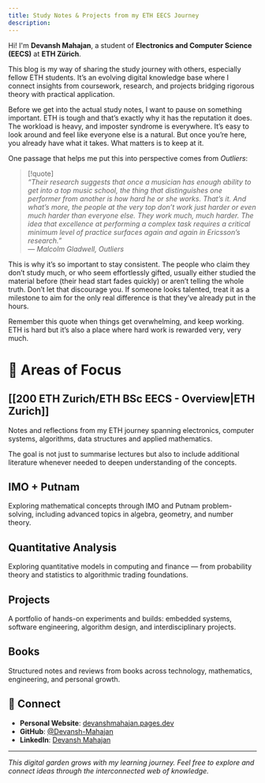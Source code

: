 ```yaml
---
title: Study Notes & Projects from my ETH EECS Journey
description:
---
```

Hi! I'm **Devansh Mahajan**, a student of **Electronics and Computer Science (EECS)** at **ETH Zürich**.  

This blog is my way of sharing the study journey with others, especially fellow ETH students. It’s an evolving digital knowledge base where I connect insights from coursework, research, and projects bridging rigorous theory with practical application.  

Before we get into the actual study notes, I want to pause on something important. ETH is tough and that’s exactly why it has the reputation it does. The workload is heavy, and imposter syndrome is everywhere. It’s easy to look around and feel like everyone else is a natural. But once you’re here, you already have what it takes. What matters is to keep at it.   

One passage that helps me put this into perspective comes from *Outliers*:  

> [!quote]  
> *“Their research suggests that once a musician has enough ability to get into a top music school, the thing that distinguishes one performer from another is how hard he or she works. That’s it. And what’s more, the people at the very top don’t work just harder or even much harder than everyone else. They work much, much harder. The idea that excellence at performing a complex task requires a critical minimum level of practice surfaces again and again in Ericsson’s research.”*  
> — *Malcolm Gladwell, Outliers*  

This is why it’s so important to stay consistent. The people who claim they don’t study much, or who seem effortlessly gifted, usually either studied the material before (their head start fades quickly) or aren’t telling the whole truth. Don’t let that discourage you. If someone looks talented, treat it as a milestone to aim for the only real difference is that they’ve already put in the hours.  

Remember this quote when things get overwhelming, and keep working. ETH is hard but it’s also a place where hard work is rewarded very, very much.   
# 🎯 Areas of Focus

## [[200 ETH Zurich/ETH BSc EECS - Overview|ETH Zurich]]
Notes and reflections from my ETH journey spanning electronics, computer systems, algorithms, data structures and applied mathematics. 

The goal is not just to summarise lectures but also to include additional literature whenever needed to deepen understanding of the concepts.
## IMO + Putnam
Exploring mathematical concepts through IMO and Putnam problem-solving, including advanced topics in algebra, geometry, and number theory.

## Quantitative Analysis
Exploring quantitative models in computing and finance — from probability theory and statistics to algorithmic trading foundations.

## Projects
A portfolio of hands-on experiments and builds: embedded systems, software engineering, algorithm design, and interdisciplinary projects.

## Books
Structured notes and reviews from books across technology, mathematics, engineering, and personal growth.

## 🔗 Connect

- **Personal Website**: [devanshmahajan.pages.dev](https://devanshmahajan.pages.dev)
- **GitHub**: [@Devansh-Mahajan](https://github.com/Devansh-Mahajan)
- **LinkedIn**: [Devansh Mahajan](https://www.linkedin.com/in/devansh-mahajan-2b2b99185/)

---

*This digital garden grows with my learning journey. Feel free to explore and connect ideas through the interconnected web of knowledge.*
